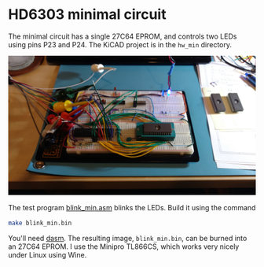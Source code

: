 # HD6303 minimal circuit

The minimal circuit has a single 27C64 EPROM, and controls two LEDs using pins P23 and P24.  The KiCAD project is in the `hw_min` directory.

![Minimal circuit](img/hw_min.jpg)

The test program [blink\_min.asm](fw/blink_min.asm) blinks the LEDs.  Build it using the command

```bash
make blink_min.bin
```

You'll need [dasm](http://dasm-dillon.sourceforge.net/).  The resulting image, `blink_min.bin`, can be burned into an 27C64 EPROM.  I use the Minipro TL866CS, which works very nicely under Linux using Wine.

